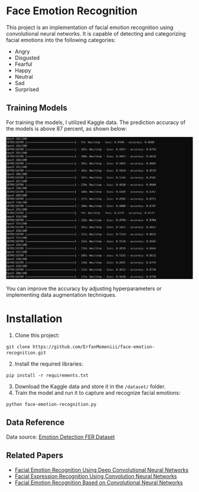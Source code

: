 # Face Emotion Recognition

This project is an implementation of facial emotion recognition using convolutional neural networks. It is capable of
detecting and categorizing facial emotions into the following categories:

* Angry
* Disgusted
* Fearful
* Happy
* Neutral
* Sad
* Surprised

## Training Models

For training the models, I utilized Kaggle data. The prediction accuracy of the models is above 87 percent, as shown
below:
<p align="left">
<img src="./docs/train.png">
</p>

You can improve the accuracy by adjusting hyperparameters or implementing data augmentation techniques.

# Installation

1. Clone this project:

```
git clone https://github.com/ErfanMomeniii/face-emotion-recognition.git
```

2. Install the required libraries:

```
pip install -r requirements.txt
```

3. Download the Kaggle data and store it in the `/dataset/` folder.
4. Train the model and run it to capture and recognize facial emotions:

```
python face-emotion-recognition.py
```

## Data Reference

Data source: [Emotion Detection FER Dataset](https://www.kaggle.com/datasets/ananthu017/emotion-detection-fer)

## Related Papers

- [Facial Emotion Recognition Using Deep Convolutional Neural Networks](https://www.sciencedirect.com/science/article/abs/pii/S2214785321051567)
- [Facial Expression Recognition Using Convolution Neural Networks](https://ieeexplore.ieee.org/document/9302866)
- [Facial Emotion Recognition Based on Convolutional Neural Networks](https://ieeexplore.ieee.org/document/9641578)
